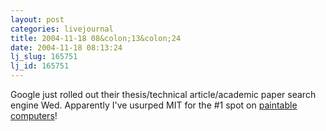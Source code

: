 ```yaml
---
layout: post
categories: livejournal
title: 2004-11-18 08&colon;13&colon;24
date: 2004-11-18 08:13:24
lj_slug: 165751
lj_id: 165751
---
```

Google just rolled out their thesis/technical article/academic paper search engine Wed. Apparently I've usurped MIT for the #1 spot on [paintable computers](http://scholar.google.com/scholar?q=paintable+computers&ie=UTF-8&oe=UTF-8&hl=en&btnG=Search)!
